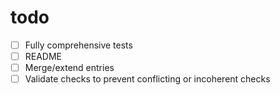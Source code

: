 # todo

- [ ] Fully comprehensive tests
- [ ] README
- [ ] Merge/extend entries
- [ ] Validate checks to prevent conflicting or incoherent checks

